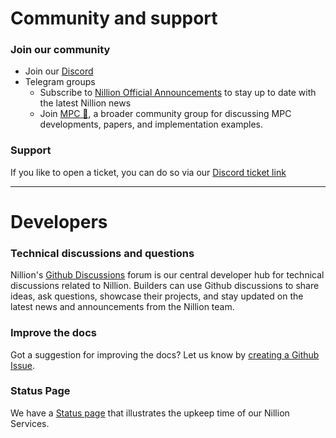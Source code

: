 # Community and support

### Join our community

- Join our [Discord](https://discord.com/invite/nillionnetwork)
- Telegram groups
  - Subscribe to [Nillion Official Announcements](https://t.me/nillionofficialannouncements) to stay up to date with the latest Nillion news
  - Join [MPC 👀](https://t.me/Multipartycomputation), a broader community group for discussing MPC developments, papers, and implementation examples.

### Support

If you like to open a ticket, you can do so via our [Discord ticket link](https://discord.com/channels/905926225120338000/927874817355563018)

---

# Developers

### Technical discussions and questions

Nillion's [Github Discussions](https://github.com/orgs/NillionNetwork/discussions?discussions_q=) forum is our central developer hub for technical discussions related to Nillion. Builders can use Github discussions to share ideas, ask questions, showcase their projects, and stay updated on the latest news and announcements from the Nillion team.

### Improve the docs

Got a suggestion for improving the docs? Let us know by [creating a Github Issue](https://github.com/NillionNetwork/nillion-docs/issues/new?assignees=&labels=documentation&projects=&template=improve-documentation.md&title=%5BDOCS%5D).

### Status Page

We have a [Status page](https://status.nillion.com/) that illustrates the upkeep time of our Nillion Services.
